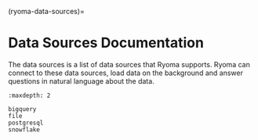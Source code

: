 (ryoma-data-sources)=

# Data Sources Documentation

The data sources is a list of data sources that Ryoma supports.
Ryoma can connect to these data sources, load data on the background and answer questions in natural language about the data.

```{toctree}
:maxdepth: 2

bigquery
file
postgresql
snowflake
```
